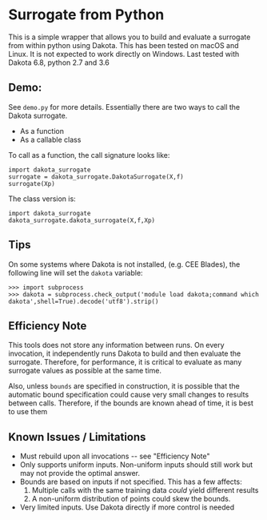 # Surrogate from Python

This is a simple wrapper that allows you to build and evaluate a surrogate from within python using Dakota. This has been tested on macOS and Linux. It is not expected to work directly on Windows. Last tested with Dakota 6.8, python 2.7 and 3.6

## Demo:

See `demo.py` for more details. Essentially there are two ways to call the Dakota surrogate. 

* As a function
* As a callable class

To call as a function, the call signature looks like:

```
import dakota_surrogate
surrogate = dakota_surrogate.DakotaSurrogate(X,f)
surrogate(Xp)
```

The class version is:

```
import dakota_surrogate
dakota_surrogate.dakota_surrogate(X,f,Xp)
```

## Tips

On some systems where Dakota is not installed, (e.g. CEE Blades), the following line will set the `dakota` variable:

    >>> import subprocess
    >>> dakota = subprocess.check_output('module load dakota;command which dakota',shell=True).decode('utf8').strip()

## Efficiency Note

This tools does not store any information between runs. On every invocation, it independently runs Dakota to build and then evaluate the surrogate. Therefore, for performance, it is critical to evaluate as many surrogate values as possible at the same time.

Also, unless `bounds` are specified in construction, it is possible that the automatic bound specification could cause very small changes to results between calls. Therefore, if the bounds are known ahead of time, it is best to use them

## Known Issues / Limitations

* Must rebuild upon all invocations -- see "Efficiency Note"
* Only supports uniform inputs. Non-uniform inputs should still work but may not provide the optimal answer.
* Bounds are based on inputs if not specified. This has a few affects:
    1. Multiple calls with the same training data *could* yield different results
    2. A non-uniform distribution of points could skew the bounds. 
* Very limited inputs. Use Dakota directly if more control is needed
